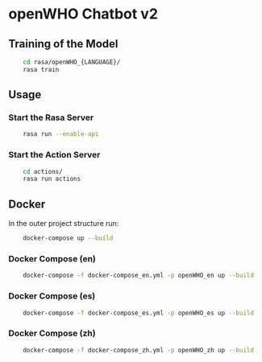 # openWHO Chatbot v2

## Training of the Model 

```sh
    cd rasa/openWHO_{LANGUAGE}/
    rasa train
```

## Usage

### Start the Rasa Server

```sh
    rasa run --enable-api
```

### Start the Action Server

```sh
    cd actions/
    rasa run actions
```

## Docker

In the outer project structure run:

```sh
    docker-compose up --build
```


### Docker Compose (en)

```sh
    docker-compose -f docker-compose_en.yml -p openWHO_en up --build
```

### Docker Compose (es)

```sh
    docker-compose -f docker-compose_es.yml -p openWHO_es up --build
```

### Docker Compose (zh)

```sh
    docker-compose -f docker-compose_zh.yml -p openWHO_zh up --build
```